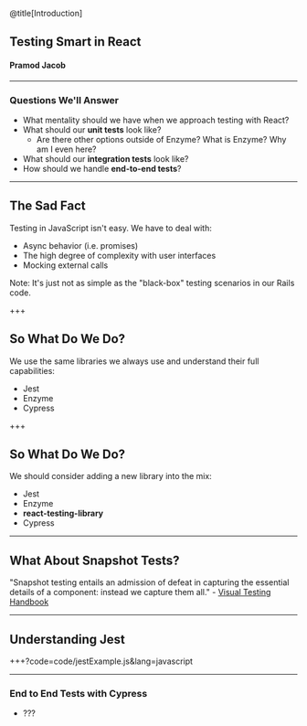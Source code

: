 @title[Introduction]

## Testing Smart in React
#### Pramod Jacob

---

### Questions We'll Answer

- What mentality should we have when we approach testing with React?
- What should our **unit tests** look like?
  - Are there other options outside of Enzyme? What is Enzyme? Why am I even here?
- What should our **integration tests** look like?
- How should we handle **end-to-end tests**?

---

## The Sad Fact

Testing in JavaScript isn't easy. We have to deal with:
- Async behavior (i.e. promises)
- The high degree of complexity with user interfaces
- Mocking external calls

Note:
It's just not as simple as the "black-box" testing scenarios in our Rails code.

+++

## So What Do We Do?

We use the same libraries we always use and understand their full capabilities:
- Jest
- Enzyme
- Cypress

+++

## So What Do We Do?

We should consider adding a new library into the mix:
- Jest
- Enzyme
- **react-testing-library**
- Cypress

---

## What About Snapshot Tests?

"Snapshot testing entails an admission of defeat in capturing the essential details of a component: instead we capture them all." - [Visual Testing Handbook](https://www.chromaticqa.com/book/visual-testing-handbook)

---

## Understanding Jest

+++?code=code/jestExample.js&lang=javascript

---

### End to End Tests with Cypress

- ???

